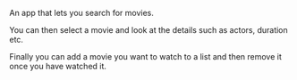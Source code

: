An app that lets you search for movies.

You can then select a movie and look at the details such as actors, duration etc.

Finally you can add a movie you want to watch to a list and then remove it once you have watched it.
